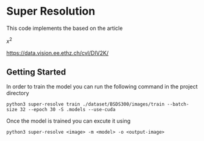 # Super Resolution
This code implements the based on the article

$x^2$

https://data.vision.ee.ethz.ch/cvl/DIV2K/

## Getting Started
In order to train the model you can run the following command in the project directory
```shell
python3 super-resolve train ./dataset/BSDS300/images/train --batch-size 32 --epoch 30 -S .models --use-cuda 
```
Once the model is trained you can excute it using
```shell
python3 super-resolve <image> -m <model> -o <output-image>
```

## 
